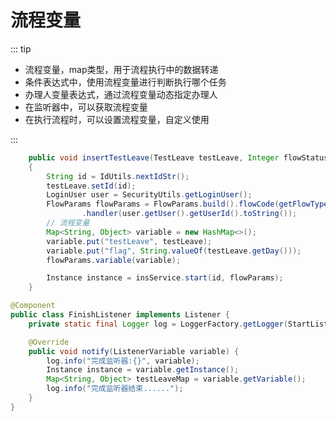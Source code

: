 # 流程变量
<!-- @include: ../other/betweengg.md -->

::: tip
- 流程变量，map类型，用于流程执行中的数据转递  
- 条件表达式中，使用流程变量进行判断执行哪个任务
- 办理人变量表达式，通过流程变量动态指定办理人
- 在监听器中，可以获取流程变量 
- 在执行流程时，可以设置流程变量，自定义使用

:::

```java
    public void insertTestLeave(TestLeave testLeave, Integer flowStatus)
    {
        String id = IdUtils.nextIdStr();
        testLeave.setId(id);
        LoginUser user = SecurityUtils.getLoginUser();
        FlowParams flowParams = FlowParams.build().flowCode(getFlowType(testLeave))
                .handler(user.getUser().getUserId().toString());
        // 流程变量
        Map<String, Object> variable = new HashMap<>();
        variable.put("testLeave", testLeave);
        variable.put("flag", String.valueOf(testLeave.getDay()));
        flowParams.variable(variable);

        Instance instance = insService.start(id, flowParams);
    }
```

```java
@Component
public class FinishListener implements Listener {
    private static final Logger log = LoggerFactory.getLogger(StartListener.class);

    @Override
    public void notify(ListenerVariable variable) {
        log.info("完成监听器:{}", variable);
        Instance instance = variable.getInstance();
        Map<String, Object> testLeaveMap = variable.getVariable();
        log.info("完成监听器结束......");
    }
}
```
